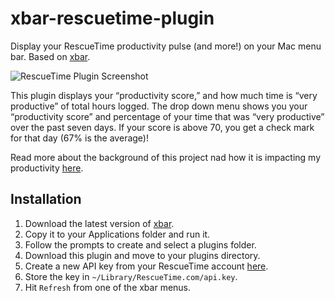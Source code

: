 # xbar-rescuetime-plugin
Display your RescueTime productivity pulse (and more!) on your Mac menu bar. Based on [xbar](https://github.com/matryer/xbar).

![RescueTime Plugin Screenshot](https://raw.githubusercontent.com/jckyeh/bitbar-rescuetime-plugin/assets/rescuetimePlugin-dropdown.png)

This plugin displays your “productivity score,” and how much time is “very productive” of total hours logged. The drop down menu shows you your “productivity score” and percentage of your time that was “very productive” over the past seven days. If your score is above 70, you get a check mark for that day (67% is the average)!

Read more about the background of this project nad how it is impacting my productivity [here](https://jackyeh.me/project/rescuetime-mac-menu-bar-app/).

## Installation
1. Download the latest version of [xbar](https://github.com/matryer/xbar/releases). 
2. Copy it to your Applications folder and run it. 
3. Follow the prompts to create and select a plugins folder.
4. Download this plugin and move to your plugins directory.
5. Create a new API key from your RescueTime account [here](https://www.rescuetime.com/anapi/manage).
6. Store the key in `~/Library/RescueTime.com/api.key`.
7. Hit `Refresh` from one of the xbar menus.
